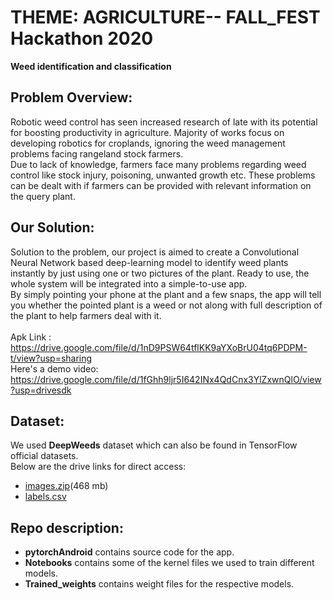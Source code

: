 # THEME: AGRICULTURE-- FALL_FEST Hackathon 2020
**Weed identification and classification**

## Problem Overview:
Robotic weed control has seen increased research of late with its potential for boosting
productivity in agriculture. Majority of works focus on developing robotics for croplands,
ignoring the weed management problems facing rangeland stock farmers.<br>
Due to lack of knowledge, farmers face many problems regarding weed control like stock
injury, poisoning, unwanted growth etc. These problems can be dealt with if farmers can be
provided with relevant information on the query plant.

## Our Solution:
Solution to the problem, our project is aimed to create a Convolutional Neural Network
based deep-learning model to identify weed plants instantly by just using one or two
pictures of the plant. Ready to use, the whole system will be integrated into a simple-to-use
app.<br>
By simply pointing your phone at the plant and a few snaps, the app will tell you whether the
pointed plant is a weed or not along with full description of the plant to help farmers deal
with it.<br><br>
Apk Link : https://drive.google.com/file/d/1nD9PSW64tflKK9aYXoBrU04tq6PDPM-t/view?usp=sharing
<br>
Here's a demo video: https://drive.google.com/file/d/1fGhh9ljr5I642INx4QdCnx3YlZxwnQlO/view?usp=drivesdk

## Dataset:
We used **DeepWeeds** dataset which can also be found in TensorFlow official datasets.<br>
Below are the drive links for direct access:
- [images.zip](https://drive.google.com/file/d/1xnK3B6K6KekDI55vwJ0vnc2IGoDga9cj/view?usp=sharing)(468 mb)
- [labels.csv](https://drive.google.com/file/d/1z4GmMJQrBwV_xKqsm0OihhSyil0hBvck/view?usp=sharing)

## Repo description:
- **pytorchAndroid** contains source code for the app.
- **Notebooks** contains some of the kernel files we used to train different models. 
- **Trained_weights** contains weight files for the respective models.


